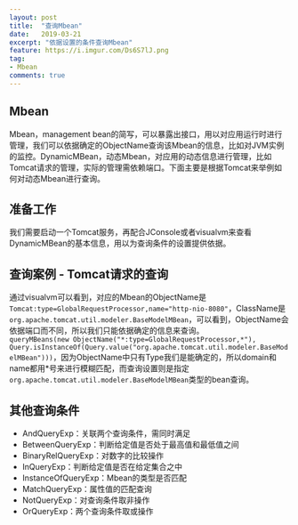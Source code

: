```yaml
---
layout: post
title:  "查询Mbean"
date:   2019-03-21
excerpt: "依据设置的条件查询Mbean"
feature: https://i.imgur.com/Ds6S7lJ.png
tag:
- Mbean
comments: true
---
```


## Mbean
Mbean，management bean的简写，可以暴露出接口，用以对应用运行时进行管理，我们可以依据确定的ObjectName查询该Mbean的信息，比如对JVM实例的监控。DynamicMBean，动态Mbean，对应用的动态信息进行管理，比如Tomcat请求的管理，实际的管理需依赖端口。下面主要是根据Tomcat来举例如何对动态Mbean进行查询。

## 准备工作
我们需要启动一个Tomcat服务，再配合JConsole或者visualvm来查看DynamicMBean的基本信息，用以为查询条件的设置提供依据。

## 查询案例 - Tomcat请求的查询
通过visualvm可以看到，对应的Mbean的ObjectName是`Tomcat:type=GlobalRequestProcessor,name="http-nio-8080"`，ClassName是`org.apache.tomcat.util.modeler.BaseModelMBean`，可以看到，ObjectName会依据端口而不同，所以我们只能依据确定的信息来查询。<br/>
`queryMBeans(new ObjectName("*:type=GlobalRequestProcessor,*"), Query.isInstanceOf(Query.value("org.apache.tomcat.util.modeler.BaseModelMBean")))`，因为ObjectName中只有Type我们是能确定的，所以domain和name都用*号来进行模糊匹配，而查询设置则是指定`org.apache.tomcat.util.modeler.BaseModelMBean`类型的bean查询。

## 其他查询条件

* AndQueryExp：关联两个查询条件，需同时满足
* BetweenQueryExp：判断给定值是否处于最高值和最低值之间
* BinaryRelQueryExp：对数字的比较操作
* InQueryExp：判断给定值是否在给定集合之中
* InstanceOfQueryExp：Mbean的类型是否匹配
* MatchQueryExp：属性值的匹配查询
* NotQueryExp：对查询条件取非操作
* OrQueryExp：两个查询条件取或操作




